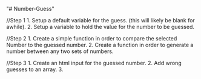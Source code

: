 "# Number-Guess"

//Step 1
    1. Setup a default variable for the guess. (this will likely be blank for
    awhile).
    2. Setup a variable to hold the value for the number to be guessed.


//Step 2
    1. Create a simple function in order to compare the selected Number
    to the guessed number.
    2. Create a function in order to generate a number between any two sets of
    numbers.

//Step 3
    1. Create an html input for the guessed number.
    2. Add wrong guesses to an array.
    3. 
